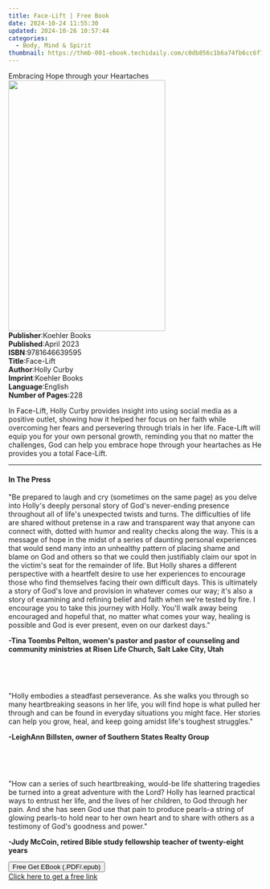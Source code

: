 ```yaml
---
title: Face-Lift | Free Book
date: 2024-10-24 11:55:30
updated: 2024-10-26 10:57:44
categories:
  - Body, Mind & Spirit
thumbnail: https://thmb-001-ebook.techidaily.com/c0db856c1b6a74fb6cc6f79f1796633ca1dc9704ddce470c4985210567bf7469.jpg
---
```

<main id="book-container">
  <div class="flex flex-col">
    <div class="book-brief flex-1 py-6 px-4 sm:p-6 md:py-10 md:px-8">
      <!-- brief-->
      <div class="book-brief-main">Embracing Hope through your Heartaches</div>
    </div>
    <div
      class="book-meta-info flex-1 grid gap-4 col-start-1 col-end-3 row-start-1 sm:mb-6 sm:grid-cols-4 lg:gap-6 lg:col-start-2 lg:row-end-6 lg:row-span-6 lg:mb-0"
    >
      <div
        class="book-meta-info-left place-content-center mt-4 p-4 text-sm leading-6 col-start-2 col-span-2 dark:text-slate-400"
      >
        <img
          class="w-full h-500 object-cover rounded-lg sm:h-255 sm:col-span-2 lg:col-span-full"
          src="https://img-001-ebook.techidaily.com/a27a9fbd2cc6d0a1689813ed3f41a5d53974cdf91f140573da1285de3aa82188.jpg"
          alt=""
          width="312"
          height="500"
        />
      </div>
      <div
        class="book-meta-info-right mt-2 col-start-1 row-start-2 col-span-3 self-center"
      >
        <!-- meta data  -->
        <div class="flex flex-col px-4 md:px-8">
          <div class="flex-1">
            <strong>Publisher</strong>:<span class="px-2">Koehler Books</span>
          </div>
          <div class="flex-1">
            <strong>Published</strong>:<span class="px-2">April 2023</span>
          </div>
          <div class="flex-1">
            <strong>ISBN</strong>:<span class="px-2">9781646639595</span>
          </div>
          <div class="flex-1">
            <strong>Title</strong>:<span class="px-2">Face-Lift</span>
          </div>
          <div class="flex-1">
            <strong>Author</strong>:<span class="px-2">Holly Curby</span>
          </div>
          <div class="flex-1">
            <strong>Imprint</strong>:<span class="px-2">Koehler Books</span>
          </div>
          <div class="flex-1">
            <strong>Language</strong>:<span class="px-2">English</span>
          </div>
          <div class="flex-1">
            <strong>Number of Pages</strong>:<span class="px-2">228</span>
          </div>
        </div>
      </div>
    </div>
    <div class="book-description flex-1 py-6 px-4 sm:p-6 md:py-10 md:px-8">
      <div class="book-description-main">
        <div accordion-content="" id="description">
          <p>
            <span style="color: rgb(34, 34, 34)">In&nbsp;</span>Face-Lift<span
              style="color: rgb(34, 34, 34)"
              >, Holly Curby provides insight into using social media as a
              positive outlet, showing how it helped her focus on her faith
              while overcoming her fears and persevering through trials in her
              life.&nbsp;</span
            >Face-Lift<span style="color: rgb(34, 34, 34)"
              >&nbsp;will equip you for your own personal growth, reminding you
              that no matter the challenges, God can help you embrace hope
              through your heartaches as He provides you a total&nbsp;</span
            >Face-Lift<span style="color: rgb(34, 34, 34)">.</span>
          </p>
        </div>
      </div>
    </div>
    <div class="book-excerpts flex-1 py-6 px-4 sm:p-6 md:py-10 md:px-8">
      <!-- excerpts-->
      <div class="book-excerpts-main">
        <hr />
        <h4 class="placeholder placeholder-heading">
          <span>In The Press</span>
        </h4>
        <p></p>
        <p>
          <span style="color: rgba(34, 34, 34, 1)"
            >"Be prepared to laugh and cry (sometimes on the same page) as you
            delve into Holly's deeply personal story of God's never-ending
            presence throughout all of life's unexpected twists and turns. The
            difficulties of life are shared without pretense in a raw and
            transparent way that anyone can connect with, dotted with humor and
            reality checks along the way. This is a message of hope in the midst
            of a series of daunting personal experiences that would send many
            into an unhealthy pattern of placing shame and blame on God and
            others so that we could then justifiably claim our spot in the
            victim's seat for the remainder of life. But Holly shares a
            different perspective with a heartfelt desire to use her experiences
            to encourage those who find themselves facing their own difficult
            days. This is ultimately a story of God's love and provision in
            whatever comes our way; it's also a story of examining and refining
            belief and faith when we're tested by fire. I encourage you to take
            this journey with Holly. You'll walk away being encouraged and
            hopeful that, no matter what comes your way, healing is possible and
            God is ever present, even on our darkest days."</span
          >
        </p>
        <p>
          <strong style="color: rgba(34, 34, 34, 1)"
            >-Tina Toombs Pelton, women's pastor and pastor of counseling and
            community ministries at Risen Life Church, Salt Lake City,
            Utah</strong
          >
        </p>
        <p><br /></p>
        <p><br /></p>
        <p>
          <span style="color: rgba(34, 34, 34, 1)"
            >"Holly embodies a steadfast perseverance. As she walks you through
            so many heartbreaking seasons in her life, you will find hope is
            what pulled her through and can be found in everyday situations you
            might face. Her stories can help you grow, heal, and keep going
            amidst life's toughest struggles."</span
          >
        </p>
        <p>
          <strong style="color: rgba(34, 34, 34, 1)"
            >-LeighAnn Billsten, owner of Southern States Realty Group</strong
          >
        </p>
        <p><br /></p>
        <p><br /></p>
        <p>
          <span style="color: rgba(34, 34, 34, 1)"
            >"How can a series of such heartbreaking, would-be life shattering
            tragedies be turned into a great adventure with the Lord? Holly has
            learned practical ways to entrust her life, and the lives of her
            children, to God through her pain. And she has seen God use that
            pain to produce pearls-a string of glowing pearls-to hold near to
            her own heart and to share with others as a testimony of God's
            goodness and power."</span
          >
        </p>
        <p>
          <strong style="color: rgba(34, 34, 34, 1)"
            >-Judy McCoin, retired Bible study fellowship teacher of
            twenty-eight years</strong
          >
        </p>
        <p></p>
      </div>
    </div>
    <div
      class="book-about-author flex-1 py-6 px-4 sm:p-6 md:py-10 md:px-8"
    ></div>
    <div class="book-free-get flex-1 py-6 px-4 sm:p-6 md:py-10 md:px-8">
      <button
        id="btn-free-get"
        class="bg-blue-500 hover:bg-blue-700 text-white font-bold py-2 px-4 rounded"
      >
        Free Get EBook (.PDF/.epub)
      </button>
      <div id="countdown-display" class="px-2 text-lg mt-2"></div>
      <a
        id="free-link"
        class="hidden bg-blue-500 hover:bg-blue-700 text-white font-bold py-2 px-4 rounded"
        href="https://www.ebooks.com/en-us/book/210771674/face-lift/holly-curby/"
        target="_blank"
        >Click here to get a free link</a
      >
    </div>
    <script>
      let countdownTime = 0;
      let countdownInterval = null;
      document
        .getElementById('btn-free-get')
        .addEventListener('click', startCountdown);
      function startCountdown() {
        countdownTime = new Date().getTime() + 60000 * 3;
        countdownInterval = setInterval(updateCountdown, 1000);
        document.getElementById('btn-free-get').disabled = true;
        document
          .getElementById('btn-free-get')
          .classList.add('bg-gray-500', 'cursor-not-allowed');
      }
      function updateCountdown() {
        let currentTime = new Date().getTime();
        let timeLeft = countdownTime - currentTime;
        let secondsLeft = Math.floor(timeLeft / 1000);
        document.getElementById('countdown-display').innerHTML =
          `Remaining time: ${secondsLeft} seconds.`;
        if (secondsLeft <= 0) {
          clearInterval(countdownInterval);
          document.getElementById('btn-free-get').classList.add('hidden');
          document.getElementById('free-link').classList.remove('hidden');
          document.getElementById('countdown-display').innerHTML = '';
        }
      }
    </script>
  </div>
</main>
